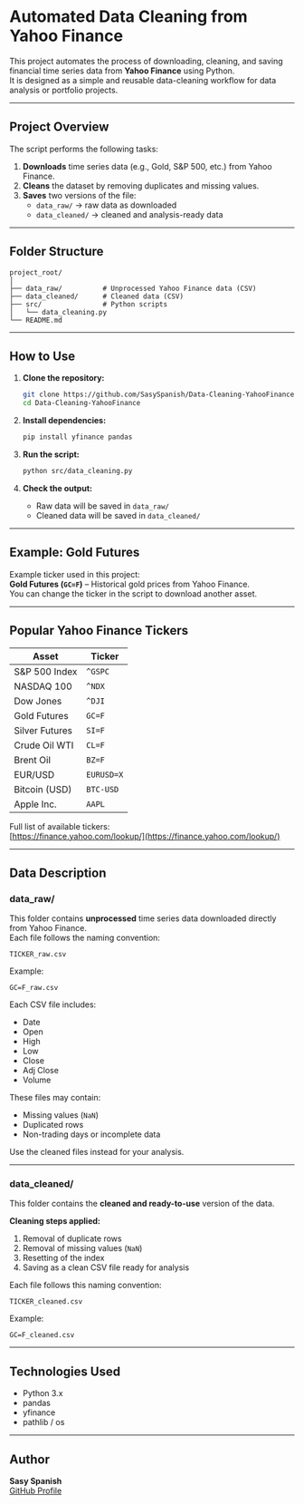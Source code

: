 # Automated Data Cleaning from Yahoo Finance

This project automates the process of downloading, cleaning, and saving financial time series data from **Yahoo Finance** using Python.  
It is designed as a simple and reusable data-cleaning workflow for data analysis or portfolio projects.

---

## Project Overview

The script performs the following tasks:

1. **Downloads** time series data (e.g., Gold, S&P 500, etc.) from Yahoo Finance.  
2. **Cleans** the dataset by removing duplicates and missing values.  
3. **Saves** two versions of the file:
   - `data_raw/` → raw data as downloaded  
   - `data_cleaned/` → cleaned and analysis-ready data

---

## Folder Structure

```
project_root/
│
├── data_raw/          # Unprocessed Yahoo Finance data (CSV)
├── data_cleaned/      # Cleaned data (CSV)
├── src/               # Python scripts
│   └── data_cleaning.py
└── README.md
```

---

## How to Use

1. **Clone the repository:**
   ```bash
   git clone https://github.com/SasySpanish/Data-Cleaning-YahooFinance.git
   cd Data-Cleaning-YahooFinance
   ```

2. **Install dependencies:**
   ```bash
   pip install yfinance pandas
   ```

3. **Run the script:**
   ```bash
   python src/data_cleaning.py
   ```

4. **Check the output:**
   - Raw data will be saved in `data_raw/`
   - Cleaned data will be saved in `data_cleaned/`

---

## Example: Gold Futures

Example ticker used in this project:  
**Gold Futures (`GC=F`)** – Historical gold prices from Yahoo Finance.  
You can change the ticker in the script to download another asset.

---

## Popular Yahoo Finance Tickers

| Asset | Ticker |
|-------|---------|
| S&P 500 Index | `^GSPC` |
| NASDAQ 100 | `^NDX` |
| Dow Jones | `^DJI` |
| Gold Futures | `GC=F` |
| Silver Futures | `SI=F` |
| Crude Oil WTI | `CL=F` |
| Brent Oil | `BZ=F` |
| EUR/USD | `EURUSD=X` |
| Bitcoin (USD) | `BTC-USD` |
| Apple Inc. | `AAPL` |

Full list of available tickers:  
[https://finance.yahoo.com/lookup/](https://finance.yahoo.com/lookup/)

---

## Data Description

### **data_raw/**
This folder contains **unprocessed** time series data downloaded directly from Yahoo Finance.  
Each file follows the naming convention:

```
TICKER_raw.csv
```

Example:
```
GC=F_raw.csv
```

Each CSV file includes:
- Date  
- Open  
- High  
- Low  
- Close  
- Adj Close  
- Volume  

These files may contain:
- Missing values (`NaN`)  
- Duplicated rows  
- Non-trading days or incomplete data  

Use the cleaned files instead for your analysis.

---

### **data_cleaned/**
This folder contains the **cleaned and ready-to-use** version of the data.  

**Cleaning steps applied:**
1. Removal of duplicate rows  
2. Removal of missing values (`NaN`)  
3. Resetting of the index  
4. Saving as a clean CSV file ready for analysis

Each file follows this naming convention:
```
TICKER_cleaned.csv
```

Example:
```
GC=F_cleaned.csv
```

---

## Technologies Used

- Python 3.x  
- pandas  
- yfinance  
- pathlib / os  

---

## Author

**Sasy Spanish**  
[GitHub Profile](https://github.com/SasySpanish)

